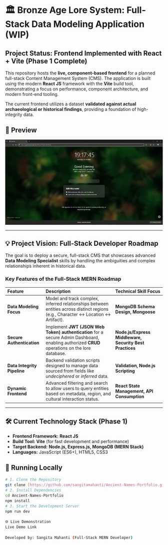 # 🏛️ Bronze Age Lore System: Full-Stack Data Modeling Application (WIP)

## Project Status: Frontend Implemented with React + Vite (Phase 1 Complete)

This repository hosts the **live, component-based frontend** for a planned full-stack Content Management System (CMS). The application is built using the modern **React JS** framework with the **Vite** build tool, demonstrating a focus on performance, component architecture, and modern front-end tooling.

The current frontend utilizes a dataset **validated against actual archaeological or historical findings**, providing a foundation of high-integrity data.
## 📸 Preview

![Frontend Demo](public/images/demo.gif)


---

## 💡 Project Vision: Full-Stack Developer Roadmap

The goal is to deploy a secure, full-stack CMS that showcases advanced **Data Modeling Specialist** skills by handling the ambiguities and complex relationships inherent in historical data.

### Key Features of the Full-Stack MERN Roadmap

| Feature | Description | Technical Skill Focus |
| :--- | :--- | :--- |
| **Data Modeling Focus** | Model and track complex, inferred relationships between entities across distinct regions (e.g., Character $\leftrightarrow$ Location $\leftrightarrow$ Artifact). | **MongoDB Schema Design, Mongoose** |
| **Secure Authentication** | Implement **JWT (JSON Web Token) authentication** for a secure Admin Dashboard, enabling authorized **CRUD** operations on the lore database. | **Node.js/Express Middleware, Security Best Practices** |
| **Data Integrity Pipeline** | Backend validation scripts designed to manage data sourced from fields like *undeciphered* or *inferred* data. | **Validation, Node.js Scripting** |
| **Dynamic Frontend** | Advanced filtering and search to allow users to query entities based on metadata, region, and cultural interaction status. | **React State Management, API Consumption** |

---

## 🛠️ Current Technology Stack (Phase 1)

* **Frontend Framework:** **React JS**
* **Build Tool:** **Vite** (for fast development and performance)
* **Target Backend:** **Node.js, Express.js, MongoDB (MERN Stack)**
* **Languages:** JavaScript (ES6+), HTML5, CSS3

## 🚀 Running Locally

```bash
# 1. Clone the Repository
git clone [https://github.com/sangitamahanti/Ancient-Names-Portfolio.git](https://github.com/sangitamahanti/Ancient-Names-Portfolio.git)
# 2. Install Dependencies
cd Ancient-Names-Portfolio
npm install 
# 3. Start the Development Server
npm run dev

🌐 Live Demonstration
Live Demo Link

Developed by: Sangita Mahanti (Full-Stack MERN Developer)
